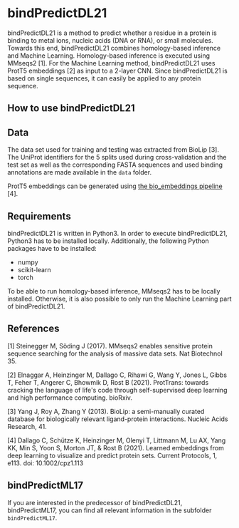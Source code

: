 # bindPredictDL21

bindPredictDL21 is a method to predict whether a residue in a protein is binding to metal ions, nucleic acids (DNA or RNA), or small molecules. Towards this end, bindPredictDL21 combines homology-based inference and Machine Learning. Homology-based inference is executed using MMseqs2 [1]. For the Machine Learning method, bindPredictDL21 uses ProtT5 embeddings [2] as input to a 2-layer CNN. Since bindPredictDL21 is based on single sequences, it can easily be applied to any protein sequence.

## How to use bindPredictDL21

## Data

The data set used for training and testing was extracted from BioLip [3]. The UniProt identifiers for the 5 splits used during cross-validation and the test set as well as the corresponding FASTA sequences and used binding annotations are made available in the `data` folder.

ProtT5 embeddings can be generated using [the bio_embeddings pipeline](https://github.com/sacdallago/bio_embeddings) [4].

## Requirements

bindPredictDL21 is written in Python3. In order to execute bindPredictDL21, Python3 has to be installed locally. Additionally, the following Python packages have to be installed:
- numpy
- scikit-learn
- torch

To be able to run homology-based inference, MMseqs2 has to be locally installed. Otherwise, it is also possible to only run the Machine Learning part of bindPredictDL21.

## References
[1] Steinegger M, Söding J (2017). MMseqs2 enables sensitive protein sequence searching for the analysis of massive data sets. Nat Biotechnol 35.

[2] Elnaggar A, Heinzinger M, Dallago C, Rihawi G, Wang Y, Jones L, Gibbs T, Feher T, Angerer C, Bhowmik D, Rost B (2021). ProtTrans: towards cracking the language of life's code through self-supervised deep learning and high performance computing. bioRxiv.

[3] Yang J, Roy A, Zhang Y (2013). BioLip: a semi-manually curated database for biologically relevant ligand-protein interactions. Nucleic Acids Research, 41.

[4] Dallago C, Schütze K, Heinzinger M, Olenyi T, Littmann M, Lu AX, Yang KK, Min S, Yoon S, Morton JT, & Rost B (2021). Learned embeddings from deep learning to visualize and predict protein sets. Current Protocols, 1, e113. doi: 10.1002/cpz1.113


## bindPredictML17
If you are interested in the predecessor of bindPredictDL21, bindPredictML17, you can find all relevant information in the subfolder `bindPredictML17`.
